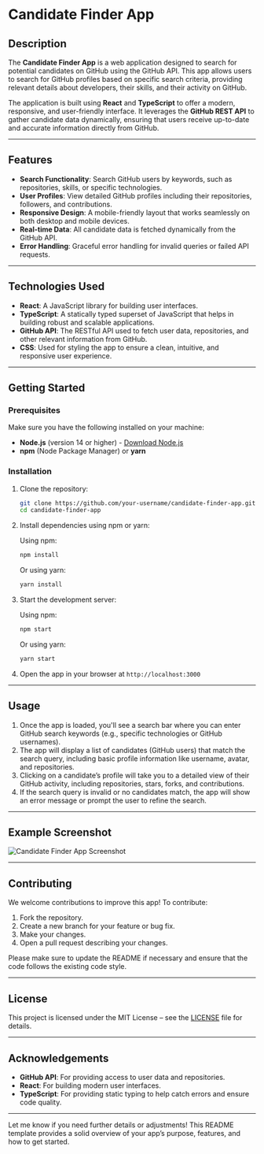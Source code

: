 # Candidate Finder App

## Description

The **Candidate Finder App** is a web application designed to search for potential candidates on GitHub using the GitHub API. This app allows users to search for GitHub profiles based on specific search criteria, providing relevant details about developers, their skills, and their activity on GitHub.

The application is built using **React** and **TypeScript** to offer a modern, responsive, and user-friendly interface. It leverages the **GitHub REST API** to gather candidate data dynamically, ensuring that users receive up-to-date and accurate information directly from GitHub.

---

## Features

- **Search Functionality**: Search GitHub users by keywords, such as repositories, skills, or specific technologies.
- **User Profiles**: View detailed GitHub profiles including their repositories, followers, and contributions.
- **Responsive Design**: A mobile-friendly layout that works seamlessly on both desktop and mobile devices.
- **Real-time Data**: All candidate data is fetched dynamically from the GitHub API.
- **Error Handling**: Graceful error handling for invalid queries or failed API requests.

---

## Technologies Used

- **React**: A JavaScript library for building user interfaces.
- **TypeScript**: A statically typed superset of JavaScript that helps in building robust and scalable applications.
- **GitHub API**: The RESTful API used to fetch user data, repositories, and other relevant information from GitHub.
- **CSS**: Used for styling the app to ensure a clean, intuitive, and responsive user experience.

---

## Getting Started

### Prerequisites

Make sure you have the following installed on your machine:

- **Node.js** (version 14 or higher) - [Download Node.js](https://nodejs.org/)
- **npm** (Node Package Manager) or **yarn**

### Installation

1. Clone the repository:

   ```bash
   git clone https://github.com/your-username/candidate-finder-app.git
   cd candidate-finder-app
   ```

2. Install dependencies using npm or yarn:

   Using npm:

   ```bash
   npm install
   ```

   Or using yarn:

   ```bash
   yarn install
   ```

3. Start the development server:

   Using npm:

   ```bash
   npm start
   ```

   Or using yarn:

   ```bash
   yarn start
   ```

4. Open the app in your browser at `http://localhost:3000`

---

## Usage

1. Once the app is loaded, you'll see a search bar where you can enter GitHub search keywords (e.g., specific technologies or GitHub usernames).
2. The app will display a list of candidates (GitHub users) that match the search query, including basic profile information like username, avatar, and repositories.
3. Clicking on a candidate’s profile will take you to a detailed view of their GitHub activity, including repositories, stars, forks, and contributions.
4. If the search query is invalid or no candidates match, the app will show an error message or prompt the user to refine the search.

---

## Example Screenshot

![Candidate Finder App Screenshot](link-to-your-screenshot.png)

---

## Contributing

We welcome contributions to improve this app! To contribute:

1. Fork the repository.
2. Create a new branch for your feature or bug fix.
3. Make your changes.
4. Open a pull request describing your changes.

Please make sure to update the README if necessary and ensure that the code follows the existing code style.

---

## License

This project is licensed under the MIT License – see the [LICENSE](LICENSE) file for details.

---

## Acknowledgements

- **GitHub API**: For providing access to user data and repositories.
- **React**: For building modern user interfaces.
- **TypeScript**: For providing static typing to help catch errors and ensure code quality.

---

Let me know if you need further details or adjustments! This README template provides a solid overview of your app’s purpose, features, and how to get started.